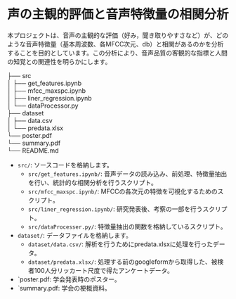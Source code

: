 # 声の主観的評価と音声特徴量の相関分析
本プロジェクトは、音声の主観的な評価（好み，聞き取りやすさなど）が、どのような音声特徴量（基本周波数、各MFCC次元、db）と相関があるのかを分析することを目的としています。この分析により、音声品質の客観的な指標と人間の知覚との関連性を明らかにします。

├── src  
│   ├── get_features.ipynb  
│   ├── mfcc_maxspc.ipynb  
│   ├── liner_regression.ipynb  
│   └── dataProcessor.py  
├── dataset  
│   ├── data.csv  
│   └── predata.xlsx   
└── poster.pdf  
└── summary.pdf  
└── README.md 

* `src/`: ソースコードを格納します。
    * `src/get_features.ipynb/`: 音声データの読み込み、前処理、特徴量抽出を行い、統計的な相関分析を行うスクリプト。
    * `src/mfcc_maxspc.ipynb/`: MFCCの各次元の特徴を可視化するためのスクリプト。
    *  `src/liner_regression.ipynb/`: 研究発表後、考察の一部を行うスクリプト。
    * `src/dataProcesser.py/`: 特徴量抽出の関数を格納しているスクリプト。
* `dataset/`: データファイルを格納します。
    * `dataset/data.csv/`: 解析を行うためにpredata.xlsxに処理を行ったデータ。
    * `dataset/predata.xlsx/`: 処理する前のgoogleformから取得した、被検者100人分リッカート尺度で得たアンケートデータ。
* `poster.pdf: 学会発表時のポスター。
* `summary.pdf: 学会の梗概資料。

